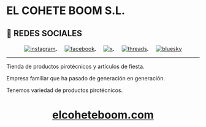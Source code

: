 # EL COHETE BOOM S.L.

## :calling: REDES SOCIALES

<div align="center">
<a href="https://instagram.com/elcoheteboom">
<img src="https://img.shields.io/badge/Instagram-@elcoheteboom-brown?style=for-the-badge&logo=instagram" alt="instagram" style="vertical-align:middle">
</a>
&nbsp;&nbsp;&nbsp;&nbsp;
<a href="https://facebook.com/elcoheteboom">
<img src="https://img.shields.io/badge/Facebook-@elcoheteboom-blue?style=for-the-badge&logo=facebook" alt="facebook" style="vertical-align:middle">
</a>
&nbsp;&nbsp;&nbsp;&nbsp;
<a href="https://www.x.com/elcoheteboom">
<img src="https://img.shields.io/badge/X-@elcoheteboom-black?style=for-the-badge&logo=x" alt="x" style="vertical-align:middle">
</a>
&nbsp;&nbsp;&nbsp;&nbsp;
<a href="https://www.threads.net/@elcoheteboom">
<img src="https://img.shields.io/badge/Threads-@elcoheteboom-black?style=for-the-badge&logo=threads" alt="threads" style="vertical-align:middle">
</a>
&nbsp;&nbsp;&nbsp;&nbsp;
<a href="https://bsky.app/profile/elcoheteboom.com">
<img src="https://img.shields.io/badge/BlueSky-@elcoheteboom.com-blue?style=for-the-badge&logo=bluesky" alt="bluesky" style="vertical-align:middle">
</a>
</div>

---

Tienda de productos pirotécnicos y artículos de fiesta.

Empresa familiar que ha pasado de generación en generación.

Tenemos variedad de productos pirotécnicos.

<h1 align="center"><a href="https://elcoheteboom.com" target="_blank" rel="noreferrer">
elcoheteboom.com
</a></h3>
